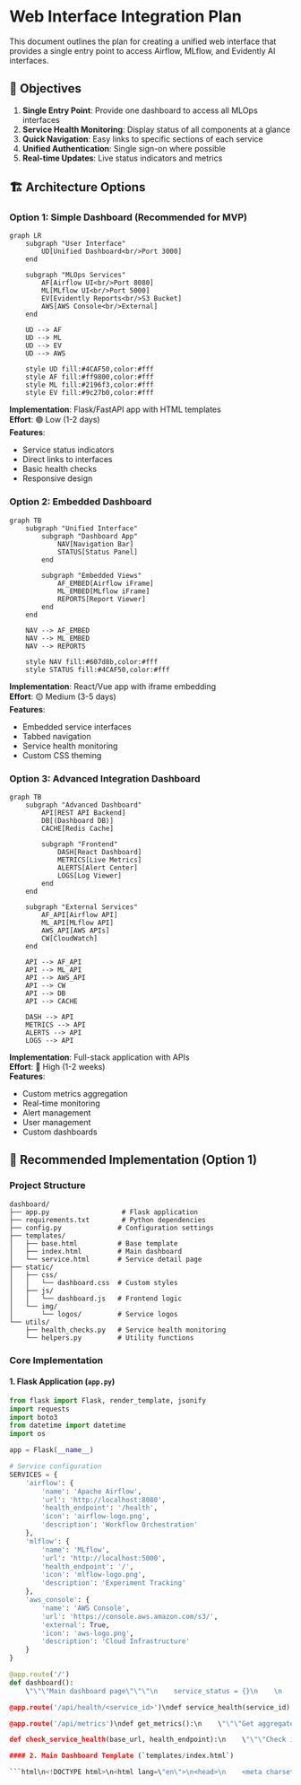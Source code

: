 # Web Interface Integration Plan

This document outlines the plan for creating a unified web interface that provides a single entry point to access Airflow, MLflow, and Evidently AI interfaces.

## 🎯 Objectives

1. **Single Entry Point**: Provide one dashboard to access all MLOps interfaces
2. **Service Health Monitoring**: Display status of all components at a glance
3. **Quick Navigation**: Easy links to specific sections of each service
4. **Unified Authentication**: Single sign-on where possible
5. **Real-time Updates**: Live status indicators and metrics

## 🏗️ Architecture Options

### Option 1: Simple Dashboard (Recommended for MVP)

```mermaid
graph LR
    subgraph "User Interface"
        UD[Unified Dashboard<br/>Port 3000]
    end
    
    subgraph "MLOps Services"
        AF[Airflow UI<br/>Port 8080]
        ML[MLflow UI<br/>Port 5000]
        EV[Evidently Reports<br/>S3 Bucket]
        AWS[AWS Console<br/>External]
    end
    
    UD --> AF
    UD --> ML
    UD --> EV
    UD --> AWS
    
    style UD fill:#4CAF50,color:#fff
    style AF fill:#ff9800,color:#fff
    style ML fill:#2196f3,color:#fff
    style EV fill:#9c27b0,color:#fff
```

**Implementation**: Flask/FastAPI app with HTML templates  
**Effort**: 🟢 Low (1-2 days)  
**Features**: 
- Service status indicators
- Direct links to interfaces
- Basic health checks
- Responsive design

### Option 2: Embedded Dashboard

```mermaid
graph TB
    subgraph "Unified Interface"
        subgraph "Dashboard App"
            NAV[Navigation Bar]
            STATUS[Status Panel]
        end
        
        subgraph "Embedded Views"
            AF_EMBED[Airflow iFrame]
            ML_EMBED[MLflow iFrame]
            REPORTS[Report Viewer]
        end
    end
    
    NAV --> AF_EMBED
    NAV --> ML_EMBED
    NAV --> REPORTS
    
    style NAV fill:#607d8b,color:#fff
    style STATUS fill:#4CAF50,color:#fff
```

**Implementation**: React/Vue app with iframe embedding  
**Effort**: 🟡 Medium (3-5 days)  
**Features**:
- Embedded service interfaces
- Tabbed navigation
- Service health monitoring
- Custom CSS theming

### Option 3: Advanced Integration Dashboard

```mermaid
graph TB
    subgraph "Advanced Dashboard"
        API[REST API Backend]
        DB[(Dashboard DB)]
        CACHE[Redis Cache]
        
        subgraph "Frontend"
            DASH[React Dashboard]
            METRICS[Live Metrics]
            ALERTS[Alert Center]
            LOGS[Log Viewer]
        end
    end
    
    subgraph "External Services"
        AF_API[Airflow API]
        ML_API[MLflow API]
        AWS_API[AWS APIs]
        CW[CloudWatch]
    end
    
    API --> AF_API
    API --> ML_API
    API --> AWS_API
    API --> CW
    API --> DB
    API --> CACHE
    
    DASH --> API
    METRICS --> API
    ALERTS --> API
    LOGS --> API
```

**Implementation**: Full-stack application with APIs  
**Effort**: 🔴 High (1-2 weeks)  
**Features**:
- Custom metrics aggregation
- Real-time monitoring
- Alert management
- User management
- Custom dashboards

## 🚀 Recommended Implementation (Option 1)

### Project Structure
```
dashboard/
├── app.py                  # Flask application
├── requirements.txt        # Python dependencies
├── config.py              # Configuration settings
├── templates/
│   ├── base.html          # Base template
│   ├── index.html         # Main dashboard
│   └── service.html       # Service detail page
├── static/
│   ├── css/
│   │   └── dashboard.css  # Custom styles
│   ├── js/
│   │   └── dashboard.js   # Frontend logic
│   └── img/
│       └── logos/         # Service logos
└── utils/
    ├── health_checks.py   # Service health monitoring
    └── helpers.py         # Utility functions
```

### Core Implementation

#### 1. Flask Application (`app.py`)

```python
from flask import Flask, render_template, jsonify
import requests
import boto3
from datetime import datetime
import os

app = Flask(__name__)

# Service configuration
SERVICES = {
    'airflow': {
        'name': 'Apache Airflow',
        'url': 'http://localhost:8080',
        'health_endpoint': '/health',
        'icon': 'airflow-logo.png',
        'description': 'Workflow Orchestration'
    },
    'mlflow': {
        'name': 'MLflow',
        'url': 'http://localhost:5000',
        'health_endpoint': '/',
        'icon': 'mlflow-logo.png',
        'description': 'Experiment Tracking'
    },
    'aws_console': {
        'name': 'AWS Console',
        'url': 'https://console.aws.amazon.com/s3/',
        'external': True,
        'icon': 'aws-logo.png',
        'description': 'Cloud Infrastructure'
    }
}

@app.route('/')
def dashboard():
    \"\"\"Main dashboard page\"\"\"\n    service_status = {}\n    \n    for service_id, config in SERVICES.items():\n        if not config.get('external', False):\n            status = check_service_health(config['url'], config['health_endpoint'])\n        else:\n            status = {'healthy': True, 'external': True}\n        \n        service_status[service_id] = {\n            **config,\n            'status': status,\n            'last_checked': datetime.now().strftime('%H:%M:%S')\n        }\n    \n    return render_template('index.html', services=service_status)

@app.route('/api/health/<service_id>')\ndef service_health(service_id):\n    \"\"\"API endpoint for individual service health\"\"\"\n    if service_id not in SERVICES:\n        return jsonify({'error': 'Service not found'}), 404\n    \n    config = SERVICES[service_id]\n    if config.get('external', False):\n        return jsonify({'healthy': True, 'external': True})\n    \n    status = check_service_health(config['url'], config['health_endpoint'])\n    return jsonify(status)

@app.route('/api/metrics')\ndef get_metrics():\n    \"\"\"Get aggregated metrics from all services\"\"\"\n    try:\n        metrics = {\n            'airflow_dags': get_airflow_dag_status(),\n            'mlflow_experiments': get_mlflow_experiment_count(),\n            'aws_resources': get_aws_resource_status(),\n            'last_updated': datetime.now().isoformat()\n        }\n        return jsonify(metrics)\n    except Exception as e:\n        return jsonify({'error': str(e)}), 500

def check_service_health(base_url, health_endpoint):\n    \"\"\"Check if a service is healthy\"\"\"\n    try:\n        response = requests.get(f\"{base_url}{health_endpoint}\", timeout=5)\n        return {\n            'healthy': response.status_code == 200,\n            'status_code': response.status_code,\n            'response_time': response.elapsed.total_seconds()\n        }\n    except Exception as e:\n        return {\n            'healthy': False,\n            'error': str(e),\n            'response_time': None\n        }\n\ndef get_airflow_dag_status():\n    \"\"\"Get Airflow DAG statistics\"\"\"\n    try:\n        # Use Airflow REST API\n        response = requests.get('http://localhost:8080/api/v1/dags', \n                              auth=('admin', 'admin'), timeout=10)\n        if response.status_code == 200:\n            dags = response.json()['dags']\n            return {\n                'total_dags': len(dags),\n                'active_dags': len([d for d in dags if not d['is_paused']]),\n                'paused_dags': len([d for d in dags if d['is_paused']])\n            }\n    except:\n        pass\n    \n    return {'total_dags': '?', 'active_dags': '?', 'paused_dags': '?'}\n\ndef get_mlflow_experiment_count():\n    \"\"\"Get MLflow experiment count\"\"\"\n    try:\n        response = requests.get('http://localhost:5000/api/2.0/mlflow/experiments/search', timeout=10)\n        if response.status_code == 200:\n            experiments = response.json()['experiments']\n            return {'total_experiments': len(experiments)}\n    except:\n        pass\n    \n    return {'total_experiments': '?'}\n\ndef get_aws_resource_status():\n    \"\"\"Get AWS resource status\"\"\"\n    try:\n        s3 = boto3.client('s3')\n        lambda_client = boto3.client('lambda')\n        \n        # Count S3 buckets\n        buckets = s3.list_buckets()['Buckets']\n        mlops_buckets = [b for b in buckets if 'mlops-taxi-prediction' in b['Name']]\n        \n        # Check Lambda function\n        try:\n            lambda_client.get_function(FunctionName='taxi-trip-duration-predictor')\n            lambda_status = 'Active'\n        except:\n            lambda_status = 'Not Found'\n        \n        return {\n            'mlops_buckets': len(mlops_buckets),\n            'lambda_status': lambda_status\n        }\n    except:\n        return {'mlops_buckets': '?', 'lambda_status': '?'}\n\nif __name__ == '__main__':\n    app.run(host='0.0.0.0', port=3000, debug=True)\n```

#### 2. Main Dashboard Template (`templates/index.html`)

```html\n<!DOCTYPE html>\n<html lang=\"en\">\n<head>\n    <meta charset=\"UTF-8\">\n    <meta name=\"viewport\" content=\"width=device-width, initial-scale=1.0\">\n    <title>MLOps Dashboard - NYC Taxi Prediction</title>\n    <link href=\"https://cdn.jsdelivr.net/npm/bootstrap@5.1.3/dist/css/bootstrap.min.css\" rel=\"stylesheet\">\n    <link href=\"https://cdnjs.cloudflare.com/ajax/libs/font-awesome/6.0.0/css/all.min.css\" rel=\"stylesheet\">\n    <link href=\"{{ url_for('static', filename='css/dashboard.css') }}\" rel=\"stylesheet\">\n</head>\n<body>\n    <nav class=\"navbar navbar-dark bg-dark\">\n        <div class=\"container-fluid\">\n            <span class=\"navbar-brand mb-0 h1\">\n                <i class=\"fas fa-taxi\"></i>\n                MLOps Dashboard - NYC Taxi Prediction\n            </span>\n            <span class=\"navbar-text\" id=\"last-updated\">\n                Last updated: <span id=\"update-time\">{{ current_time }}</span>\n            </span>\n        </div>\n    </nav>\n\n    <div class=\"container-fluid mt-4\">\n        <!-- System Status Overview -->\n        <div class=\"row mb-4\">\n            <div class=\"col-12\">\n                <div class=\"card\">\n                    <div class=\"card-header\">\n                        <h5><i class=\"fas fa-heartbeat\"></i> System Status</h5>\n                    </div>\n                    <div class=\"card-body\">\n                        <div class=\"row\" id=\"status-indicators\">\n                            {% for service_id, service in services.items() %}\n                            <div class=\"col-md-3 mb-3\">\n                                <div class=\"status-card {% if service.status.healthy %}status-healthy{% else %}status-unhealthy{% endif %}\">\n                                    <div class=\"status-header\">\n                                        <i class=\"fas fa-circle status-indicator\"></i>\n                                        <strong>{{ service.name }}</strong>\n                                    </div>\n                                    <div class=\"status-details\">\n                                        <small>{{ service.description }}</small>\n                                        {% if not service.get('external') %}\n                                        <br><small class=\"text-muted\">Response: {{ service.status.response_time or 'N/A' }}s</small>\n                                        {% endif %}\n                                    </div>\n                                </div>\n                            </div>\n                            {% endfor %}\n                        </div>\n                    </div>\n                </div>\n            </div>\n        </div>\n\n        <!-- Service Access Cards -->\n        <div class=\"row\">\n            {% for service_id, service in services.items() %}\n            <div class=\"col-lg-6 mb-4\">\n                <div class=\"card service-card\">\n                    <div class=\"card-header d-flex align-items-center\">\n                        <img src=\"{{ url_for('static', filename='img/logos/' + service.icon) }}\" \n                             alt=\"{{ service.name }}\" class=\"service-logo me-3\">\n                        <div>\n                            <h5 class=\"mb-0\">{{ service.name }}</h5>\n                            <small class=\"text-muted\">{{ service.description }}</small>\n                        </div>\n                    </div>\n                    <div class=\"card-body\">\n                        <div class=\"row\">\n                            <div class=\"col-md-8\">\n                                <p class=\"card-text\">{{ service.get('long_description', 'Access the ' + service.name + ' interface.') }}</p>\n                                \n                                {% if service_id == 'airflow' %}\n                                <div class=\"service-metrics\">\n                                    <small class=\"text-muted\">\n                                        <i class=\"fas fa-project-diagram\"></i> DAGs: <span id=\"airflow-dags\">Loading...</span> |\n                                        <i class=\"fas fa-play\"></i> Active: <span id=\"airflow-active\">Loading...</span>\n                                    </small>\n                                </div>\n                                {% elif service_id == 'mlflow' %}\n                                <div class=\"service-metrics\">\n                                    <small class=\"text-muted\">\n                                        <i class=\"fas fa-flask\"></i> Experiments: <span id=\"mlflow-experiments\">Loading...</span>\n                                    </small>\n                                </div>\n                                {% endif %}\n                            </div>\n                            <div class=\"col-md-4 text-end\">\n                                <a href=\"{{ service.url }}\" \n                                   target=\"_blank\" \n                                   class=\"btn btn-primary btn-lg\">\n                                    <i class=\"fas fa-external-link-alt\"></i>\n                                    Open {{ service.name }}\n                                </a>\n                                \n                                {% if not service.get('external') %}\n                                <br><br>\n                                <button class=\"btn btn-sm btn-outline-secondary\" \n                                        onclick=\"checkServiceHealth('{{ service_id }}')\">\n                                    <i class=\"fas fa-sync\"></i> Check Status\n                                </button>\n                                {% endif %}\n                            </div>\n                        </div>\n                        \n                        <!-- Quick Actions -->\n                        {% if service_id == 'airflow' %}\n                        <div class=\"mt-3\">\n                            <div class=\"btn-group\" role=\"group\">\n                                <a href=\"{{ service.url }}/dag/taxi_model_training\" target=\"_blank\" class=\"btn btn-sm btn-outline-info\">\n                                    <i class=\"fas fa-train\"></i> Training DAG\n                                </a>\n                                <a href=\"{{ service.url }}/dag/taxi_model_monitoring\" target=\"_blank\" class=\"btn btn-sm btn-outline-warning\">\n                                    <i class=\"fas fa-chart-line\"></i> Monitoring DAG\n                                </a>\n                            </div>\n                        </div>\n                        {% elif service_id == 'mlflow' %}\n                        <div class=\"mt-3\">\n                            <div class=\"btn-group\" role=\"group\">\n                                <a href=\"{{ service.url }}/#/experiments/1\" target=\"_blank\" class=\"btn btn-sm btn-outline-info\">\n                                    <i class=\"fas fa-flask\"></i> Experiments\n                                </a>\n                                <a href=\"{{ service.url }}/#/models\" target=\"_blank\" class=\"btn btn-sm btn-outline-success\">\n                                    <i class=\"fas fa-cube\"></i> Models\n                                </a>\n                            </div>\n                        </div>\n                        {% endif %}\n                    </div>\n                </div>\n            </div>\n            {% endfor %}\n        </div>\n\n        <!-- Additional Tools -->\n        <div class=\"row\">\n            <div class=\"col-12\">\n                <div class=\"card\">\n                    <div class=\"card-header\">\n                        <h5><i class=\"fas fa-tools\"></i> Additional Tools & Resources</h5>\n                    </div>\n                    <div class=\"card-body\">\n                        <div class=\"row\">\n                            <div class=\"col-md-4\">\n                                <h6><i class=\"fas fa-chart-bar\"></i> Monitoring Reports</h6>\n                                <p><small class=\"text-muted\">Access Evidently AI drift reports and data quality assessments.</small></p>\n                                <button class=\"btn btn-sm btn-info\" onclick=\"openEvidently()\">\n                                    <i class=\"fas fa-external-link-alt\"></i> View Reports\n                                </button>\n                            </div>\n                            <div class=\"col-md-4\">\n                                <h6><i class=\"fas fa-terminal\"></i> Pipeline Testing</h6>\n                                <p><small class=\"text-muted\">Test the end-to-end pipeline and simulate events.</small></p>\n                                <div class=\"btn-group-vertical\" role=\"group\">\n                                    <button class=\"btn btn-sm btn-success mb-2\" onclick=\"runPipelineTest()\">\n                                        <i class=\"fas fa-play\"></i> Run E2E Test\n                                    </button>\n                                    <button class=\"btn btn-sm btn-warning\" onclick=\"simulateEvents()\">\n                                        <i class=\"fas fa-stream\"></i> Simulate Events\n                                    </button>\n                                </div>\n                            </div>\n                            <div class=\"col-md-4\">\n                                <h6><i class=\"fas fa-cloud\"></i> AWS Resources</h6>\n                                <p><small class=\"text-muted\">Buckets: <span id=\"aws-buckets\">Loading...</span> | Lambda: <span id=\"aws-lambda\">Loading...</span></small></p>\n                                <div class=\"btn-group\" role=\"group\">\n                                    <a href=\"https://console.aws.amazon.com/s3/\" target=\"_blank\" class=\"btn btn-sm btn-primary\">\n                                        <i class=\"fab fa-aws\"></i> S3 Console\n                                    </a>\n                                    <a href=\"https://console.aws.amazon.com/lambda/\" target=\"_blank\" class=\"btn btn-sm btn-primary\">\n                                        <i class=\"fas fa-bolt\"></i> Lambda Console\n                                    </a>\n                                </div>\n                            </div>\n                        </div>\n                    </div>\n                </div>\n            </div>\n        </div>\n    </div>\n\n    <!-- Footer -->\n    <footer class=\"bg-dark text-light mt-5 py-4\">\n        <div class=\"container\">\n            <div class=\"row\">\n                <div class=\"col-md-6\">\n                    <h6>NYC Taxi Duration Prediction MLOps Pipeline</h6>\n                    <p><small>Built with ❤️ for the MLOps community</small></p>\n                </div>\n                <div class=\"col-md-6 text-end\">\n                    <small>\n                        <i class=\"fas fa-info-circle\"></i> \n                        Need help? Check the \n                        <a href=\"https://github.com/your-repo/mlops-pipeline\" class=\"text-light\">documentation</a>\n                    </small>\n                </div>\n            </div>\n        </div>\n    </footer>\n\n    <script src=\"https://cdn.jsdelivr.net/npm/bootstrap@5.1.3/dist/js/bootstrap.bundle.min.js\"></script>\n    <script src=\"{{ url_for('static', filename='js/dashboard.js') }}\"></script>\n</body>\n</html>\n```\n\n#### 3. Frontend JavaScript (`static/js/dashboard.js`)\n\n```javascript\n// Dashboard functionality\nclass MLOpsDashboard {\n    constructor() {\n        this.refreshInterval = 30000; // 30 seconds\n        this.init();\n    }\n\n    init() {\n        this.loadMetrics();\n        this.startAutoRefresh();\n        this.setupEventHandlers();\n    }\n\n    async loadMetrics() {\n        try {\n            const response = await fetch('/api/metrics');\n            const metrics = await response.json();\n            \n            // Update Airflow metrics\n            if (metrics.airflow_dags) {\n                document.getElementById('airflow-dags').textContent = metrics.airflow_dags.total_dags;\n                document.getElementById('airflow-active').textContent = metrics.airflow_dags.active_dags;\n            }\n            \n            // Update MLflow metrics\n            if (metrics.mlflow_experiments) {\n                document.getElementById('mlflow-experiments').textContent = metrics.mlflow_experiments.total_experiments;\n            }\n            \n            // Update AWS metrics\n            if (metrics.aws_resources) {\n                document.getElementById('aws-buckets').textContent = metrics.aws_resources.mlops_buckets;\n                document.getElementById('aws-lambda').textContent = metrics.aws_resources.lambda_status;\n            }\n            \n            // Update last updated time\n            document.getElementById('update-time').textContent = new Date().toLocaleTimeString();\n            \n        } catch (error) {\n            console.error('Error loading metrics:', error);\n        }\n    }\n\n    async checkServiceHealth(serviceId) {\n        try {\n            const response = await fetch(`/api/health/${serviceId}`);\n            const health = await response.json();\n            \n            // Update status indicator\n            const statusCard = document.querySelector(`[data-service=\"${serviceId}\"]`);\n            if (statusCard) {\n                statusCard.className = health.healthy ? 'status-healthy' : 'status-unhealthy';\n            }\n            \n            // Show notification\n            this.showNotification(\n                health.healthy ? 'Service is healthy' : 'Service is experiencing issues',\n                health.healthy ? 'success' : 'danger'\n            );\n        } catch (error) {\n            console.error('Error checking service health:', error);\n            this.showNotification('Error checking service health', 'danger');\n        }\n    }\n    \n    showNotification(message, type = 'info') {\n        // Create and show Bootstrap toast notification\n        const toastHtml = `\n            <div class=\"toast\" role=\"alert\" aria-live=\"assertive\" aria-atomic=\"true\">\n                <div class=\"toast-header\">\n                    <strong class=\"me-auto\">System Status</strong>\n                    <button type=\"button\" class=\"btn-close\" data-bs-dismiss=\"toast\"></button>\n                </div>\n                <div class=\"toast-body alert-${type}\">\n                    ${message}\n                </div>\n            </div>\n        `;\n        \n        // Add to toast container or create one\n        let toastContainer = document.getElementById('toast-container');\n        if (!toastContainer) {\n            toastContainer = document.createElement('div');\n            toastContainer.id = 'toast-container';\n            toastContainer.className = 'toast-container position-fixed bottom-0 end-0 p-3';\n            document.body.appendChild(toastContainer);\n        }\n        \n        toastContainer.innerHTML = toastHtml;\n        const toast = new bootstrap.Toast(toastContainer.querySelector('.toast'));\n        toast.show();\n    }\n\n    startAutoRefresh() {\n        setInterval(() => {\n            this.loadMetrics();\n        }, this.refreshInterval);\n    }\n\n    setupEventHandlers() {\n        // Handle service health checks\n        window.checkServiceHealth = (serviceId) => {\n            this.checkServiceHealth(serviceId);\n        };\n        \n        // Handle Evidently reports\n        window.openEvidently = () => {\n            const bucketName = 'mlops-taxi-prediction-monitoring-reports-dev';\n            const url = `https://s3.console.aws.amazon.com/s3/buckets/${bucketName}/drift-reports/`;\n            window.open(url, '_blank');\n        };\n        \n        // Handle pipeline testing\n        window.runPipelineTest = async () => {\n            try {\n                // This would trigger the test_consumer.py script\n                // For now, just show a message\n                this.showNotification('Pipeline test would be triggered here. Run `python scripts/test_consumer.py` manually.', 'info');\n            } catch (error) {\n                this.showNotification('Error running pipeline test', 'danger');\n            }\n        };\n        \n        // Handle event simulation\n        window.simulateEvents = () => {\n            this.showNotification('Event simulation would be triggered here. Run `python scripts/event_simulation.py` manually.', 'info');\n        };\n    }\n}\n\n// Initialize dashboard when DOM is loaded\ndocument.addEventListener('DOMContentLoaded', () => {\n    new MLOpsDashboard();\n});\n```\n\n#### 4. Docker Integration\n\nAdd to `airflow/docker-compose.yaml`:\n\n```yaml\ndashboard:\n  build: ../dashboard\n  ports:\n    - \"3000:3000\"\n  environment:\n    - AIRFLOW_URL=http://airflow-webserver:8080\n    - MLFLOW_URL=http://mlflow:5000\n    - AWS_ACCESS_KEY_ID=${AWS_ACCESS_KEY_ID}\n    - AWS_SECRET_ACCESS_KEY=${AWS_SECRET_ACCESS_KEY}\n    - AWS_DEFAULT_REGION=${AWS_DEFAULT_REGION}\n  volumes:\n    - ~/.aws:/root/.aws:ro\n  depends_on:\n    - airflow-webserver\n    - mlflow\n  restart: always\n```\n\n#### 5. Dockerfile (`dashboard/Dockerfile`)\n\n```dockerfile\nFROM python:3.9-slim\n\nWORKDIR /app\n\n# Install system dependencies\nRUN apt-get update && apt-get install -y \\\n    curl \\\n    && rm -rf /var/lib/apt/lists/*\n\n# Copy requirements first for better caching\nCOPY requirements.txt .\nRUN pip install --no-cache-dir -r requirements.txt\n\n# Copy application code\nCOPY . .\n\n# Create non-root user\nRUN useradd -m -u 1001 dashboard\nUSER dashboard\n\n# Health check\nHEALTHCHECK --interval=30s --timeout=10s --start-period=5s --retries=3 \\\n    CMD curl -f http://localhost:3000/ || exit 1\n\nEXPOSE 3000\n\nCMD [\"python\", \"app.py\"]\n```\n\n## 🔧 Implementation Steps\n\n### Phase 1: Basic Dashboard (Week 1)\n1. Create Flask application structure\n2. Implement basic service health checks\n3. Create responsive HTML templates\n4. Add Docker integration\n5. Test with existing services\n\n### Phase 2: Enhanced Features (Week 2)\n1. Add real-time metrics from APIs\n2. Implement service-specific quick actions\n3. Add notification system\n4. Integrate AWS resource monitoring\n5. Add Evidently report viewer\n\n### Phase 3: Advanced Features (Optional)\n1. User authentication\n2. Custom dashboards\n3. Alert management\n4. Historical metrics\n5. API documentation\n\n## 📊 Success Metrics\n\n- **Usability**: Single point of access for all MLOps interfaces\n- **Reliability**: 99%+ uptime for dashboard service\n- **Performance**: <2s page load time\n- **Adoption**: Used by team members for daily monitoring\n\n## 🔒 Security Considerations\n\n1. **Authentication**: Implement basic auth or OAuth integration\n2. **HTTPS**: Use SSL certificates for production\n3. **API Security**: Rate limiting and input validation\n4. **AWS Credentials**: Secure credential management\n5. **CORS**: Proper cross-origin request handling\n\n## 🚀 Deployment\n\n### Development\n```bash\ncd dashboard\npip install -r requirements.txt\nexport FLASK_ENV=development\npython app.py\n```\n\n### Production (with Docker)\n```bash\ncd airflow\ndocker-compose up -d dashboard\n```\n\n### Access\n- **Dashboard**: http://localhost:3000\n- **Airflow**: http://localhost:8080 (via dashboard)\n- **MLflow**: http://localhost:5000 (via dashboard)\n\n---\n\n**Note**: This implementation provides a solid foundation that can be extended based on team needs and feedback. Start with the basic version and gradually add more sophisticated features."
